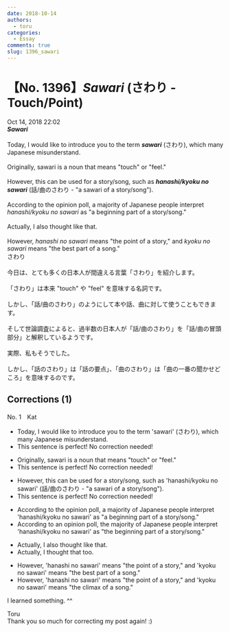 ```yaml
---
date: 2018-10-14
authors:
  - toru
categories:
  - Essay
comments: true
slug: 1396_sawari
---
```


# 【No. 1396】<strong><em>Sawari</strong></em> (さわり - Touch/Point)
<div class="date">Oct 14, 2018 22:02</div>
<div id="post"><div id="body_show_ori">
<strong><em>Sawari</strong></em><br/><br/>Today, I would like to introduce you to the term <strong><em>sawari</em></strong> (さわり), which many Japanese misunderstand.<br/><br/>Originally, sawari is a noun that means "touch" or "feel."<br/><br/>However, this can be used for a story/song, such as <strong><em>hanashi/kyoku no sawari</em></strong> (話/曲のさわり - "a sawari of a story/song").<br/><br/>According to the opinion poll, a majority of Japanese people interpret <em>hanashi/kyoku no sawari</em> as "a beginning part of a story/song."<br/><br/>Actually, I also thought like that.<br/><br/>However, <em>hanashi no sawari</em> means "the point of a story," and <em>kyoku no sawari</em> means "the best part of a song."
</div></div>

<!-- more -->

<div id="post_ja"><div id="body_show_mo">
さわり<br/><br/>今日は、とても多くの日本人が間違える言葉「さわり」を紹介します。<br/><br/>「さわり」は本来 "touch" や "feel" を意味する名詞です。<br/><br/>しかし、「話/曲のさわり」のようにして本や話、曲に対して使うこともできます。<br/><br/>そして世論調査によると、過半数の日本人が「話/曲のさわり」を「話/曲の冒頭部分」と解釈しているようです。<br/><br/>実際、私もそうでした。<br/><br/>しかし、「話のさわり」は「話の要点」、「曲のさわり」は「曲の一番の聞かせどころ」を意味するのです。
</div></div>

## Corrections (1)
<div id="block"><div class="first_name"> No. 1　<span class="just_name">Kat</span></div><div id="block2">
<ul class="correction_field">
<li class="incorrect">Today, I would like to introduce you to the term 'sawari' (さわり), which many Japanese misunderstand.</li>
<li class="corrected perfect">This sentence is perfect! No correction needed!</li>
</ul>
<ul class="correction_field">
<li class="incorrect">Originally, sawari is a noun that means "touch" or "feel."</li>
<li class="corrected perfect">This sentence is perfect! No correction needed!</li>
</ul>
<ul class="correction_field">
<li class="incorrect">However, this can be used for a story/song, such as 'hanashi/kyoku no sawari' (話/曲のさわり - "a sawari of a story/song").</li>
<li class="corrected perfect">This sentence is perfect! No correction needed!</li>
</ul>
<ul class="correction_field">
<li class="incorrect">According to the opinion poll, a majority of Japanese people interpret 'hanashi/kyoku no sawari' as "a beginning part of a story/song."</li>
<li class="corrected correct">
According to <span class="f_blue">an</span> opinion poll, <span class="f_blue">the</span> majority of Japanese people interpret 'hanashi/kyoku no sawari' as "<span class="f_blue">the</span> beginning part of a story/song."
</li>
</ul>
<ul class="correction_field">
<li class="incorrect">Actually, I also thought like that.</li>
<li class="corrected correct">
Actually, I <span class="f_blue">thought that</span> <span class="f_blue">too</span>.
</li>
</ul>
<ul class="correction_field">
<li class="incorrect">However, 'hanashi no sawari' means "the point of a story," and 'kyoku no sawari' means "the best part of a song."</li>
<li class="corrected correct">
However, 'hanashi no sawari' means "the point of a story," and 'kyoku no sawari' means "the <span class="f_blue">climax</span> of a song."
</li>
</ul>
<p class="comment_small">
 I learned something. ^^
</p>

</div><div class="name"><span class="just_name">Toru</span><br>
Thank you so much for correcting my post again! :)
</div>
</div>
